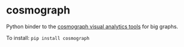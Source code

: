 # cosmograph

Python binder to the [cosmograph visual analytics tools](https://github.com/cosmograph-org) for big graphs. 


To install:	```pip install cosmograph```

